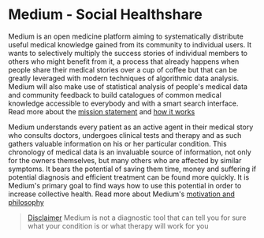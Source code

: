 Medium - Social Healthshare
======

Medium is an open medicine platform aiming to systematically distribute useful medical knowledge gained from its community
to individual users. It wants to selectively multiply the success stories of individual members to others who might benefit from it,
a process that already happens when people share their medical stories over a cup of coffee but that can be greatly leveraged with
modern techniques of algorithmic data analysis. Medium will also make use of statistical analysis of people's medical data and
community feedback to build catalogues of common medical knowledge accessible to everybody and with a smart search interface.
Read more about the [mission statement](http://github.com/bennidi/medium/wiki/Mission-Statement) and [how it works](http://github.com/bennidi/medium/wiki/How-it-works)

Medium understands every patient as an active agent in their medical story who consults doctors, undergoes clinical tests and therapy
and as such gathers valuable information on his or her particular condition. This chronology of medical data is an invaluable source of information,
not only for the owners themselves, but many others who are affected by similar symptoms. It bears the potential of saving them time,
money and suffering if potential diagnosis and efficient treatment can be found more quickly. It is Medium's primary goal to find ways
how to use this potential in order to increase collective health.
Read more about Medium's [motivation and philosophy](http://github.com/bennidi/medium/Motivation-and-Philosophy)



> [Disclaimer](http://github.com/bennidi/medium/Disclaimer)
Medium is not a diagnostic tool that can tell you for sure what your condition is or what therapy will work for you

